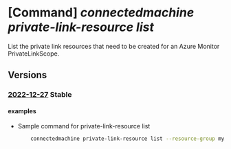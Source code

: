 # [Command] _connectedmachine private-link-resource list_

List the private link resources that need to be created for an Azure Monitor PrivateLinkScope.

## Versions

### [2022-12-27](/Resources/mgmt-plane/L3N1YnNjcmlwdGlvbnMve30vcmVzb3VyY2Vncm91cHMve30vcHJvdmlkZXJzL21pY3Jvc29mdC5oeWJyaWRjb21wdXRlL3ByaXZhdGVsaW5rc2NvcGVzL3t9L3ByaXZhdGVsaW5rcmVzb3VyY2Vz/2022-12-27.xml) **Stable**

<!-- mgmt-plane /subscriptions/{}/resourcegroups/{}/providers/microsoft.hybridcompute/privatelinkscopes/{}/privatelinkresources 2022-12-27 -->

#### examples

- Sample command for private-link-resource list
    ```bash
        connectedmachine private-link-resource list --resource-group myResourceGroup --scope-name myPrivateLinkScope
    ```
